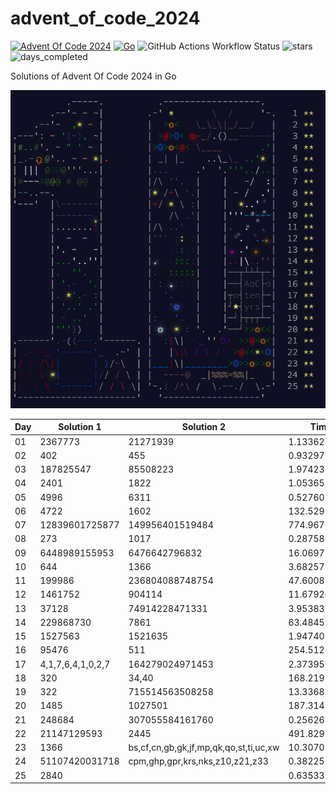 # advent_of_code_2024
[![Advent Of Code 2024](https://img.shields.io/badge/adventofcode-ffff66?logo=adventofcode&logoColor=000000)](https://adventofcode.com/2024)
[![Go](https://img.shields.io/badge/Go-v1.23.3-blue?logo=go&color=%23007EC6)](https://go.dev/)
![GitHub Actions Workflow Status](https://img.shields.io/github/actions/workflow/status/dseres/advent_of_code_2024/go.yml)
![stars](https://img.shields.io/badge/stars_%E2%AD%90-50-yellow)
![days_completed](https://img.shields.io/badge/days_completed-25-red)

Solutions of Advent Of Code 2024 in Go

![2025](screenshot.png "2025")


| Day   | Solution 1           | Solution 2           | Time          |
|-------|----------------------|----------------------|---------------|
| 01    | 2367773              | 21271939             | 1.133624ms    |
| 02    | 402                  | 455                  | 0.932973ms     |
| 03    | 187825547            | 85508223             | 1.974232ms    |
| 04    | 2401                 | 1822                 | 1.053653ms    |
| 05    | 4996                 | 6311                 | 0.527601ms     |
| 06    | 4722                 | 1602                 | 132.529213ms  |
| 07    | 12839601725877       | 149956401519484      | 774.967604ms  |
| 08    | 273                  | 1017                 | 0.287586ms     |
| 09    | 6448989155953        | 6476642796832        | 16.069776ms   |
| 10    | 644                  | 1366                 | 3.682579ms    |
| 11    | 199986               | 236804088748754      | 47.600853ms   |
| 12    | 1461752              | 904114               | 11.6792ms     |
| 13    | 37128                | 74914228471331       | 3.953839ms    |
| 14    | 229868730            | 7861                 | 63.484596ms   |
| 15    | 1527563              | 1521635              | 1.947405ms    |
| 16    | 95476                | 511                  | 254.512624ms  |
| 17    | 4,1,7,6,4,1,0,2,7    | 164279024971453      | 2.373951ms    |
| 18    | 320                  | 34,40                | 168.21975ms   |
| 19    | 322                  | 715514563508258      | 13.336857ms   |
| 20    | 1485                 | 1027501              | 187.314378ms  |
| 21    | 248684               | 307055584161760      | 0.256262ms     |
| 22    | 21147129593          | 2445                 | 491.829853ms  |
| 23    | 1366                 | bs,cf,cn,gb,gk,jf,mp,qk,qo,st,ti,uc,xw | 10.30702ms |
| 24    | 51107420031718       | cpm,ghp,gpr,krs,nks,z10,z21,z33 | 0.382251ms |
| 25    | 2840                 |                      | 0.635332ms     |
